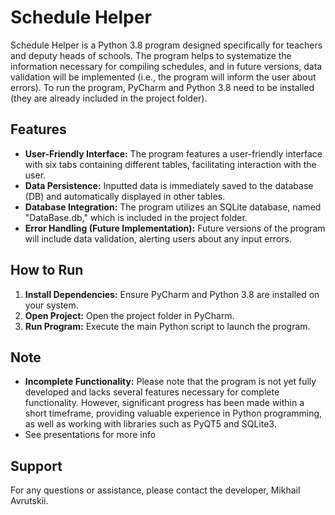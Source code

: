 # Schedule Helper

Schedule Helper is a Python 3.8 program designed specifically for teachers and deputy heads of schools. The program helps to systematize the information necessary for compiling schedules, and in future versions, data validation will be implemented (i.e., the program will inform the user about errors). To run the program, PyCharm and Python 3.8 need to be installed (they are already included in the project folder).

## Features
- **User-Friendly Interface:** The program features a user-friendly interface with six tabs containing different tables, facilitating interaction with the user.
- **Data Persistence:** Inputted data is immediately saved to the database (DB) and automatically displayed in other tables.
- **Database Integration:** The program utilizes an SQLite database, named "DataBase.db," which is included in the project folder.
- **Error Handling (Future Implementation):** Future versions of the program will include data validation, alerting users about any input errors.

## How to Run
1. **Install Dependencies:** Ensure PyCharm and Python 3.8 are installed on your system.
2. **Open Project:** Open the project folder in PyCharm.
3. **Run Program:** Execute the main Python script to launch the program.

## Note
- **Incomplete Functionality:** Please note that the program is not yet fully developed and lacks several features necessary for complete functionality. However, significant progress has been made within a short timeframe, providing valuable experience in Python programming, as well as working with libraries such as PyQT5 and SQLite3.
- See presentations for more info

## Support
For any questions or assistance, please contact the developer, Mikhail Avrutskii.
